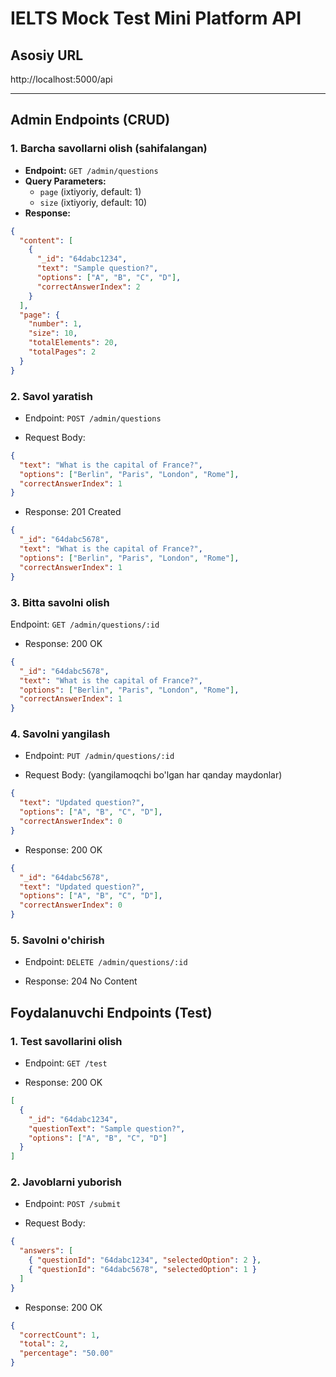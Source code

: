 # IELTS Mock Test Mini Platform API

## Asosiy URL

http://localhost:5000/api

---

## **Admin Endpoints (CRUD)**

### 1. Barcha savollarni olish (sahifalangan)

- **Endpoint:** `GET /admin/questions`
- **Query Parameters:**
  - `page` (ixtiyoriy, default: 1)
  - `size` (ixtiyoriy, default: 10)
- **Response:**

```json
{
  "content": [
    {
      "_id": "64dabc1234",
      "text": "Sample question?",
      "options": ["A", "B", "C", "D"],
      "correctAnswerIndex": 2
    }
  ],
  "page": {
    "number": 1,
    "size": 10,
    "totalElements": 20,
    "totalPages": 2
  }
}
```

### 2. Savol yaratish

- Endpoint: `POST /admin/questions`

- Request Body:

```json
{
  "text": "What is the capital of France?",
  "options": ["Berlin", "Paris", "London", "Rome"],
  "correctAnswerIndex": 1
}
```

- Response: 201 Created

```json
{
  "_id": "64dabc5678",
  "text": "What is the capital of France?",
  "options": ["Berlin", "Paris", "London", "Rome"],
  "correctAnswerIndex": 1
}
```

### 3. Bitta savolni olish

Endpoint: `GET /admin/questions/:id`

- Response: 200 OK

```json
{
  "_id": "64dabc5678",
  "text": "What is the capital of France?",
  "options": ["Berlin", "Paris", "London", "Rome"],
  "correctAnswerIndex": 1
}
```

### 4. Savolni yangilash

- Endpoint: `PUT /admin/questions/:id`

- Request Body: (yangilamoqchi bo'lgan har qanday maydonlar)

```json
{
  "text": "Updated question?",
  "options": ["A", "B", "C", "D"],
  "correctAnswerIndex": 0
}
```

- Response: 200 OK

```json
{
  "_id": "64dabc5678",
  "text": "Updated question?",
  "options": ["A", "B", "C", "D"],
  "correctAnswerIndex": 0
}
```

### 5. Savolni o'chirish

- Endpoint: `DELETE /admin/questions/:id`

- Response: 204 No Content

## **Foydalanuvchi Endpoints (Test)**

### 1. Test savollarini olish

- Endpoint: `GET /test`

- Response: 200 OK

```json
[
  {
    "_id": "64dabc1234",
    "questionText": "Sample question?",
    "options": ["A", "B", "C", "D"]
  }
]
```

### 2. Javoblarni yuborish

- Endpoint: `POST /submit`

- Request Body:

```json
{
  "answers": [
    { "questionId": "64dabc1234", "selectedOption": 2 },
    { "questionId": "64dabc5678", "selectedOption": 1 }
  ]
}
```

- Response: 200 OK

```json
{
  "correctCount": 1,
  "total": 2,
  "percentage": "50.00"
}
```
